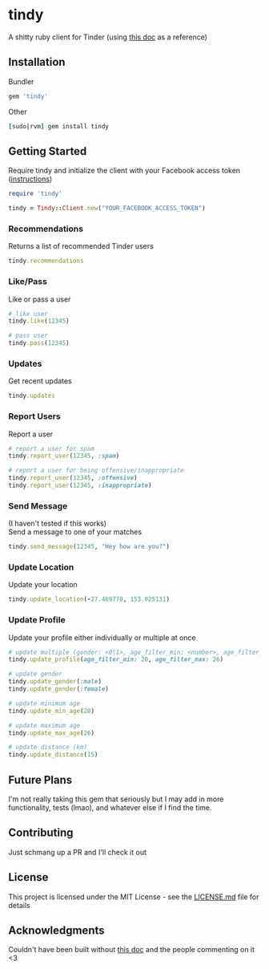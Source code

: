 # tindy
A shitty ruby client for Tinder (using [this doc](https://gist.github.com/rtt/10403467) as a reference)  

## Installation

Bundler

```ruby
gem 'tindy'
```

Other

```ruby
[sudo|rvm] gem install tindy
``` 

## Getting Started
Require tindy and initialize the client with your Facebook access token ([instructions](https://gist.github.com/taseppa/66fc7239c66ef285ecb28b400b556938))

```ruby
require 'tindy'

tindy = Tindy::Client.new("YOUR_FACEBOOK_ACCESS_TOKEN")
```

### Recommendations
Returns a list of recommended Tinder users

```ruby
tindy.recommendations
```

### Like/Pass
Like or pass a user
```ruby
# like user
tindy.like(12345)

# pass user
tindy.pass(12345)
```

### Updates
Get recent updates
```ruby
tindy.updates
```
### Report Users
Report a user
```ruby
# report a user for spam
tindy.report_user(12345, :spam)

# report a user for being offensive/inappropriate
tindy.report_user(12345, :offensive)
tindy.report_user(12345, :inappropriate)
```

### Send Message
(I haven't tested if this works)  
Send a message to one of your matches
```ruby
tindy.send_message(12345, "Hey how are you?")
```

### Update Location
Update your location
```ruby
tindy.update_location(-27.469770, 153.025131)
```

### Update Profile
Update your profile either individually or multiple at once
```ruby
# update multiple (gender: <0|1>, age_filter_min: <number>, age_filter_max: <number>, distance_filter: <number>
tindy.update_profile(age_filter_min: 20, age_filter_max: 26)

# update gender
tindy.update_gender(:male)
tindy.update_gender(:female)

# update minimum age
tindy.update_min_age(20)

# update maximum age
tindy.update_max_age(26)

# update distance (km)
tindy.update_distance(15)
```

## Future Plans
I'm not really taking this gem that seriously but I may add in more functionality, tests (lmao), and whatever else if I find the time.

## Contributing

Just schmang up a PR and I'll check it out

## License

This project is licensed under the MIT License - see the [LICENSE.md](LICENSE.md) file for details

## Acknowledgments
Couldn't have been built without [this doc](https://gist.github.com/rtt/10403467) and the people commenting on it <3
